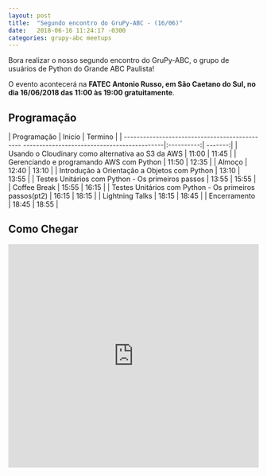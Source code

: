 ```yaml
---
layout: post
title:  "Segundo encontro do GruPy-ABC - (16/06)"
date:   2018-06-16 11:24:17 -0300
categories: grupy-abc meetups
---
```


Bora realizar o nosso segundo encontro do GruPy-ABC, o grupo de usuários de Python do Grande ABC Paulista!


O evento acontecerá na __FATEC Antonio Russo, em São Caetano do Sul, no dia 16/06/2018 das 11:00 às 19:00 gratuitamente__.

## Programação

| Programação                                                                                | Inicio     | Termino |
| ---------------------------------------------- --------------------------------------------|:----------:| -------:|
| Usando o Cloudinary como alternativa ao S3 da AWS                                          | 11:00      |   11:45 |
| Gerenciando e programando AWS com Python                                                   | 11:50      |   12:35 |
| Almoço                                                                                     | 12:40      |   13:10 |
| Introdução à Orientação a Objetos com Python                                               | 13:10      |   13:55 |
| Testes Unitários com Python - Os primeiros passos                                          | 13:55      |   15:55 |
| Coffee Break                                                                               | 15:55      |   16:15 |
| Testes Unitários com Python - Os primeiros passos(pt2)                                     | 16:15      |   18:15 |
| Lightning Talks                                                                            | 18:15      |   18:45 |
| Encerramento                                                                               | 18:45      |   18:55 |

## Como Chegar
<iframe src="https://www.google.com/maps/embed?pb=!1m18!1m12!1m3!1d3655.0677930288825!2d-46.58107208502087!3d-23.637743084645066!2m3!1f0!2f0!3f0!3m2!1i1024!2i768!4f13.1!3m3!1m2!1s0x94ce5cb6c8baf5a7%3A0x24fb537795849cc!2sFaculdade+de+Tecnologia+de+S%C3%A3o+Caetano+do+Sul!5e0!3m2!1spt-BR!2sbr!4v1527300443311" width="100%" height="450" frameborder="0" style="border:0" allowfullscreen></iframe>
